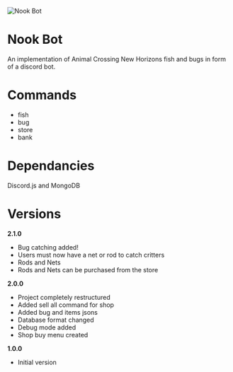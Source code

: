 
![Nook Bot](https://i.imgur.com/3JOuPBp.png)
# Nook Bot
An implementation of Animal Crossing New Horizons fish and bugs in form of a discord bot.
# Commands
 - fish 
 - bug 
 - store 
 - bank
# Dependancies
Discord.js and MongoDB
# Versions
**2.1.0**
 - Bug catching added!
 - Users must now have a net or rod to catch critters
 - Rods and Nets
 - Rods and Nets can be purchased from the store

**2.0.0**
 - Project completely restructured
 - Added sell all command for shop
 - Added bug and items jsons
 - Database format changed
 - Debug mode added
 - Shop buy menu created

**1.0.0**
 - Initial version
